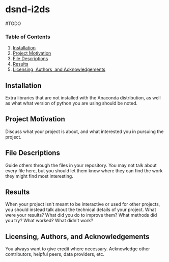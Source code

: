 # dsnd-i2ds

#TODO

### Table of Contents
1. [Installation](#installation)
2. [Project Motivation](#project-motivation)
3. [File Descriptions](#file-descriptions)
4. [Results](#results)
5. [Licensing, Authors, and Acknowledgements](#licensing-authors-acknowledgements)


## Installation <a name="installation"></a>
Extra libraries that are not installed with the Anaconda distribution, as well as what what version of python you are using should be noted.

## Project Motivation <a name="project-motivation"></a>
Discuss what your project is about, and what interested you in pursuing the project.

## File Descriptions <a name="file-descriptions"></a>
Guide others through the files in your repository. You may not talk about every file here, but you should let them know where they can find the work they might find most interesting.

##  Results <a name="results"></a>
When your project isn't meant to be interactive or used for other projects, you should instead talk about the technical details of your project. What were your results? What did you do to improve them? What methods did you try? What worked? What didn't work?

## Licensing, Authors, and Acknowledgements <a name="licensing-authors-acknowledgements"></a>
You always want to give credit where necessary. Acknowledge other contributors, helpful peers, data providers, etc.
